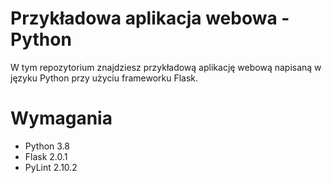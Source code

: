 # Przykładowa aplikacja webowa - Python

W tym repozytorium znajdziesz przykładową aplikację webową napisaną w języku Python przy użyciu frameworku Flask.

# Wymagania
- Python 3.8 
- Flask 2.0.1 
- PyLint 2.10.2 

